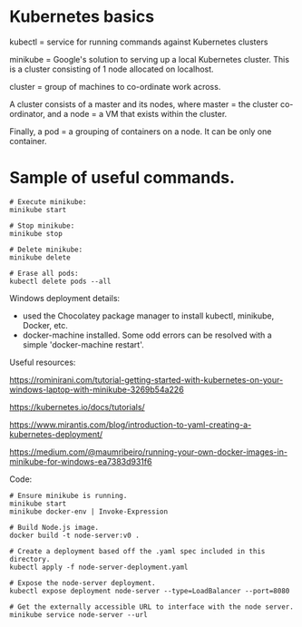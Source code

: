 # Kubernetes basics
kubectl = service for running commands against Kubernetes clusters

minikube = Google's solution to serving up a local Kubernetes cluster. This is a cluster consisting of 1 node allocated on localhost.

cluster = group of machines to co-ordinate work across.

A cluster consists of a master and its nodes, where master = the cluster co-ordinator, and a node = a VM that exists within the cluster.

Finally, a pod = a grouping of containers on a node. It can be only one container.

# Sample of useful commands.

```shell
# Execute minikube:
minikube start

# Stop minikube:
minikube stop

# Delete minikube:
minikube delete

# Erase all pods:
kubectl delete pods --all
```

Windows deployment details:
- used the Chocolatey package manager to install kubectl, minikube, Docker, etc.
- docker-machine installed. Some odd errors can be resolved with a simple 'docker-machine restart'.

Useful resources:

https://rominirani.com/tutorial-getting-started-with-kubernetes-on-your-windows-laptop-with-minikube-3269b54a226

https://kubernetes.io/docs/tutorials/

https://www.mirantis.com/blog/introduction-to-yaml-creating-a-kubernetes-deployment/

https://medium.com/@maumribeiro/running-your-own-docker-images-in-minikube-for-windows-ea7383d931f6

Code:

```shell
# Ensure minikube is running.
minikube start
minikube docker-env | Invoke-Expression

# Build Node.js image.
docker build -t node-server:v0 .

# Create a deployment based off the .yaml spec included in this directory.
kubectl apply -f node-server-deployment.yaml

# Expose the node-server deployment.
kubectl expose deployment node-server --type=LoadBalancer --port=8080

# Get the externally accessible URL to interface with the node server.
minikube service node-server --url

```
